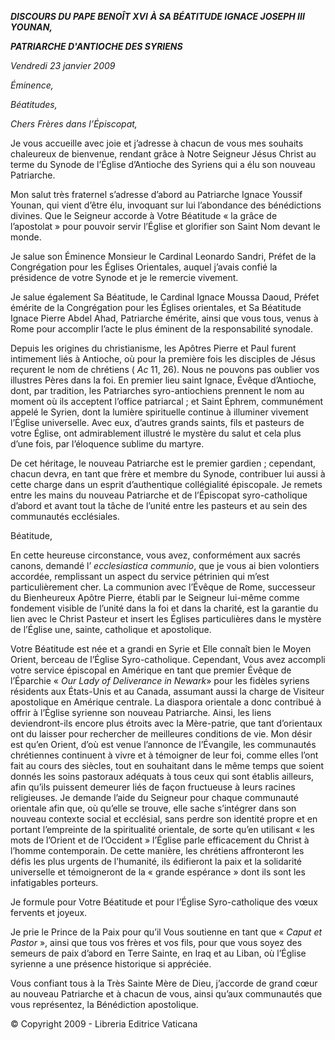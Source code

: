 ***DISCOURS DU PAPE BENOÎT XVI*** ***À SA BÉATITUDE IGNACE JOSEPH III YOUNAN,***

***PATRIARCHE D'ANTIOCHE DES SYRIENS***

*Vendredi 23 janvier 2009*

*Éminence,*

*Béatitudes,*

*Chers Frères dans l’Épiscopat,*

Je vous accueille avec joie et j’adresse à chacun de vous mes souhaits chaleureux de bienvenue, rendant grâce à Notre Seigneur Jésus Christ au terme du Synode de l’Église d’Antioche des Syriens qui a élu son nouveau Patriarche.

Mon salut très fraternel s’adresse d’abord au Patriarche Ignace Youssif Younan, qui vient d’être élu, invoquant sur lui l’abondance des bénédictions divines. Que le Seigneur accorde à Votre Béatitude « la grâce de l’apostolat » pour pouvoir servir l’Église et glorifier son Saint Nom devant le monde.

Je salue son Éminence Monsieur le Cardinal Leonardo Sandri, Préfet de la Congrégation pour les Églises Orientales, auquel j’avais confié la présidence de votre Synode et je le remercie vivement.

Je salue également Sa Béatitude, le Cardinal Ignace Moussa Daoud, Préfet émérite de la Congrégation pour les Églises orientales, et Sa Béatitude Ignace Pierre Abdel Ahad, Patriarche émérite, ainsi que vous tous, venus à Rome pour accomplir l’acte le plus éminent de la responsabilité synodale.

Depuis les origines du christianisme, les Apôtres Pierre et Paul furent intimement liés à Antioche, où pour la première fois les disciples de Jésus reçurent le nom de chrétiens ( *Ac* 11, 26). Nous ne pouvons pas oublier vos illustres Pères dans la foi. En premier lieu saint Ignace, Évêque d’Antioche, dont, par tradition, les Patriarches syro-antiochiens prennent le nom au moment où ils acceptent l’office patriarcal ; et Saint Éphrem, communément appelé le Syrien, dont la lumière spirituelle continue à illuminer vivement l’Église universelle. Avec eux, d’autres grands saints, fils et pasteurs de votre Église, ont admirablement illustré le mystère du salut et cela plus d’une fois, par l’éloquence sublime du martyre.

De cet héritage, le nouveau Patriarche est le premier gardien ; cependant, chacun devra, en tant que frère et membre du Synode, contribuer lui aussi à cette charge dans un esprit d’authentique collégialité épiscopale. Je remets entre les mains du nouveau Patriarche et de l’Épiscopat syro-catholique d’abord et avant tout la tâche de l’unité entre les pasteurs et au sein des communautés ecclésiales.

Béatitude,

En cette heureuse circonstance, vous avez, conformément aux sacrés canons, demandé l’ *ecclesiastica communio*, que je vous ai bien volontiers accordée, remplissant un aspect du service pétrinien qui m’est particulièrement cher. La communion avec l’Évêque de Rome, successeur du Bienheureux Apôtre Pierre, établi par le Seigneur lui-même comme fondement visible de l’unité dans la foi et dans la charité, est la garantie du lien avec le Christ Pasteur et insert les Églises particulières dans le mystère de l’Église une, sainte, catholique et apostolique.

Votre Béatitude est née et a grandi en Syrie et Elle connaît bien le Moyen Orient, berceau de l’Église Syro-catholique. Cependant, Vous avez accompli votre service épiscopal en Amérique en tant que premier Évêque de l’Éparchie « *Our Lady of Deliverance in Newark*» pour les fidèles syriens résidents aux États-Unis et au Canada, assumant aussi la charge de Visiteur apostolique en Amérique centrale. La diaspora orientale a donc contribué à offrir à l’Église syrienne son nouveau Patriarche. Ainsi, les liens deviendront-ils encore plus étroits avec la Mère-patrie, que tant d’orientaux ont du laisser pour rechercher de meilleures conditions de vie. Mon désir est qu’en Orient, d’où est venue l’annonce de l’Évangile, les communautés chrétiennes continuent à vivre et à témoigner de leur foi, comme elles l’ont fait au cours des siècles, tout en souhaitant dans le même temps que soient donnés les soins pastoraux adéquats à tous ceux qui sont établis ailleurs, afin qu’ils puissent demeurer liés de façon fructueuse à leurs racines religieuses. Je demande l’aide du Seigneur pour chaque communauté orientale afin que, où qu’elle se trouve, elle sache s’intégrer dans son nouveau contexte social et ecclésial, sans perdre son identité propre et en portant l’empreinte de la spiritualité orientale, de sorte qu’en utilisant « les mots de l’Orient et de l’Occident » l’Église parle efficacement du Christ à l’homme contemporain. De cette manière, les chrétiens affronteront les défis les plus urgents de l’humanité, ils édifieront la paix et la solidarité universelle et témoigneront de la « grande espérance » dont ils sont les infatigables porteurs.

Je formule pour Votre Béatitude et pour l’Église Syro-catholique des vœux fervents et joyeux.

Je prie le Prince de la Paix pour qu’il Vous soutienne en tant que « *Caput et Pastor* », ainsi que tous vos frères et vos fils, pour que vous soyez des semeurs de paix d’abord en Terre Sainte, en Iraq et au Liban, où l’Église syrienne a une présence historique si appréciée.

Vous confiant tous à la Très Sainte Mère de Dieu, j’accorde de grand cœur au nouveau Patriarche et à chacun de vous, ainsi qu’aux communautés que vous représentez, la Bénédiction apostolique.

© Copyright 2009 - Libreria Editrice Vaticana